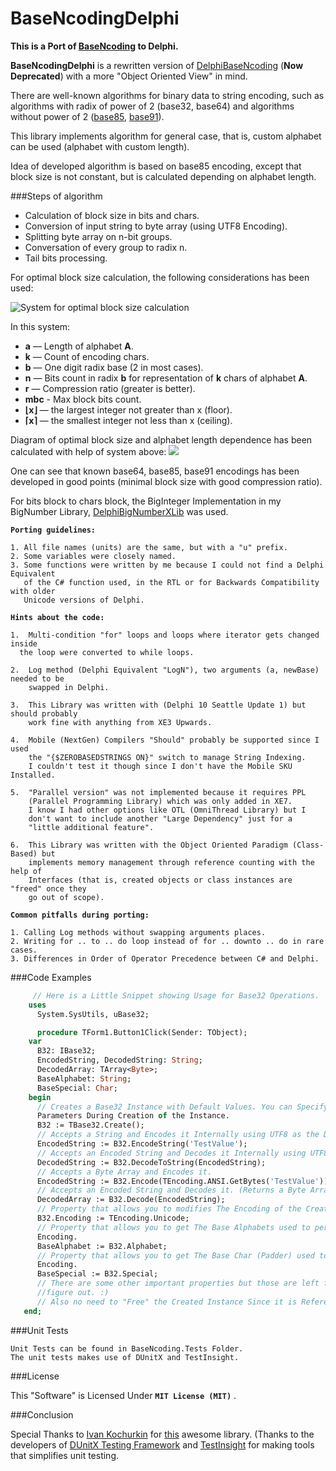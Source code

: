 BaseNcodingDelphi
===========

**This is a Port of [BaseNcoding](https://github.com/KvanTTT/BaseNcoding) to Delphi.**

**BaseNcodingDelphi** is a rewritten version of [DelphiBaseNcoding](https://github.com/Xor-el/DelphiBaseNcoding) (**Now Deprecated**) with a more "Object Oriented View" in mind.

There are well-known algorithms for binary data to string encoding, such as algorithms with radix of power of 2 (base32, base64) and algorithms without power of 2 ([base85](http://en.wikipedia.org/wiki/Ascii85), [base91](http://sourceforge.net/projects/base91/)).

This library implements algorithm for general case, that is, custom alphabet can be used (alphabet with custom length).

Idea of developed algorithm is based on base85 encoding, except that block size is not constant, but is calculated depending on alphabet length.

###Steps of algorithm
 * Calculation of block size in bits and chars.
 * Conversion of input string to byte array (using UTF8 Encoding).
 * Splitting byte array on n-bit groups.
 * Conversation of every group to radix n.
 * Tail bits processing.

For optimal block size calculation, the following considerations has been used:

![System for optimal block size calculation](http://habrastorage.org/files/429/57f/bc1/42957fbc17e947fbaaff404dd81694ce.png)

In this system:

* **a** — Length of alphabet **A**.
* **k** — Count of encoding chars.
* **b** — One digit radix base (2 in most cases).
* **n** — Bits count in radix **b** for representation of **k** chars of alphabet **A**.
* **r** — Compression ratio (greater is better).
* **mbc** - Max block bits count.
* **⌊x⌋** — the largest integer not greater than x (floor).
* **⌈x⌉** — the smallest integer not less than x (ceiling).

Diagram of optimal block size and alphabet length dependence has been calculated with help of system above:
![](http://habrastorage.org/getpro/habr/post_images/910/d57/8b8/910d578b87c79d7ca121584e277de221.png)

One can see that known base64, base85, base91 encodings has been developed in good points (minimal block size with good compression ratio).

For bits block to chars block, the BigInteger Implementation in my BigNumber Library, [DelphiBigNumberXLib](https://github.com/Xor-el/DelphiBigNumberXLib) was used.

**`Porting guidelines:`**


    1. All file names (units) are the same, but with a "u" prefix. 
    2. Some variables were closely named. 
    3. Some functions were written by me because I could not find a Delphi Equivalent
       of the C# function used, in the RTL or for Backwards Compatibility with older
       Unicode versions of Delphi.

    
**`Hints about the code:`**



    1.  Multi-condition "for" loops and loops where iterator gets changed inside 
      the loop were converted to while loops. 

    2.  Log method (Delphi Equivalent "LogN"), two arguments (a, newBase) needed to be 
        swapped in Delphi.   
    
    3.  This Library was written with (Delphi 10 Seattle Update 1) but should probably 
        work fine with anything from XE3 Upwards.
        
    4.  Mobile (NextGen) Compilers "Should" probably be supported since I used 
        the "{$ZEROBASEDSTRINGS ON}" switch to manage String Indexing.
        I couldn't test it though since I don't have the Mobile SKU Installed.

    5.  "Parallel version" was not implemented because it requires PPL 
        (Parallel Programming Library) which was only added in XE7.
        I know I had other options like OTL (OmniThread Library) but I 
        don't want to include another "Large Dependency" just for a 
        "little additional feature".

    6.  This Library was written with the Object Oriented Paradigm (Class-Based) but 
        implements memory management through reference counting with the help of 
        Interfaces (that is, created objects or class instances are "freed" once they 
        go out of scope). 

    
   
**`Common pitfalls during porting:`**


    1. Calling Log methods without swapping arguments places.
    2. Writing for .. to .. do loop instead of for .. downto .. do in rare cases.
    3. Differences in Order of Operator Precedence between C# and Delphi.


###Code Examples
```pascal
     // Here is a Little Snippet showing Usage for Base32 Operations.  
    uses
      System.SysUtils, uBase32;

      procedure TForm1.Button1Click(Sender: TObject);
	var
	  B32: IBase32;
	  EncodedString, DecodedString: String;
	  DecodedArray: TArray<Byte>;
	  BaseAlphabet: String;
	  BaseSpecial: Char;
	begin
	  // Creates a Base32 Instance with Default Values. You can Specify your Desired 
      Parameters During Creation of the Instance.
	  B32 := TBase32.Create();
	  // Accepts a String and Encodes it Internally using UTF8 as the Default Encoding
	  EncodedString := B32.EncodeString('TestValue');
	  // Accepts an Encoded String and Decodes it Internally using UTF8 as the Default Encoding
	  DecodedString := B32.DecodeToString(EncodedString);
	  // Accepts a Byte Array and Encodes it.
	  EncodedString := B32.Encode(TEncoding.ANSI.GetBytes('TestValue'));
	  // Accepts an Encoded String and Decodes it. (Returns a Byte Array)
	  DecodedArray := B32.Decode(EncodedString);
	  // Property that allows you to modifies The Encoding of the Created Instance.
	  B32.Encoding := TEncoding.Unicode;
	  // Property that allows you to get The Base Alphabets used to perform the 
      Encoding.
	  BaseAlphabet := B32.Alphabet;
	  // Property that allows you to get The Base Char (Padder) used to perform the 
      Encoding.
	  BaseSpecial := B32.Special;
	  // There are some other important properties but those are left for you to 
      //figure out. :)
	  // Also no need to "Free" the Created Instance Since it is Reference Counted.
   end;
```    
  
###Unit Tests

    Unit Tests can be found in BaseNcoding.Tests Folder.
    The unit tests makes use of DUnitX and TestInsight.

###License

This "Software" is Licensed Under  **`MIT License (MIT)`** .

###Conclusion


   Special Thanks to [Ivan Kochurkin](https://github.com/KvanTTT/) for [this](https://github.com/KvanTTT/BaseNcoding) awesome library.
(Thanks to the developers of [DUnitX Testing Framework](https://github.com/VSoftTechnologies/DUnitX/) and [TestInsight](https://bitbucket.org/sglienke/testinsight/wiki/Home/) for making tools that simplifies unit testing.
